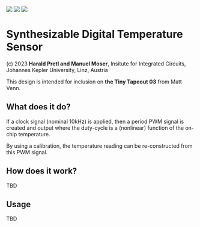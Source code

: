 ![](../../workflows/gds/badge.svg) ![](../../workflows/docs/badge.svg) ![](../../workflows/test/badge.svg)

# Synthesizable Digital Temperature Sensor

(c) 2023 **Harald Pretl and Manuel Moser**, Insitute for Integrated Circuits, Johannes Kepler University, Linz, Austria

This design is intended for inclusion on **the Tiny Tapeout 03** from Matt Venn.

## What does it do?

If a clock signal (nominal 10kHz) is applied, then a period PWM signal is created and output where the duty-cycle is a (nonlinear) function of the on-chip temperature.

By using a calibration, the temperature reading can be re-constructed from this PWM signal.

## How does it work?

TBD

## Usage

TBD
